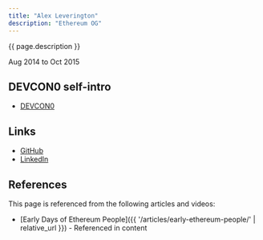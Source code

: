 ```yaml
---
title: "Alex Leverington"
description: "Ethereum OG"
---
```


{{ page.description }}

Aug 2014 to Oct 2015

## DEVCON0 self-intro
- [DEVCON0](https://youtu.be/_BvvUlKDqp0?t=18m53s)

## Links
- [GitHub](https://github.com/subtly)
- [LinkedIn](https://www.linkedin.com/in/alexleverington/)

## References

This page is referenced from the following articles and videos:

- [Early Days of Ethereum People]({{ '/articles/early-ethereum-people/' | relative_url }}) - Referenced in content
